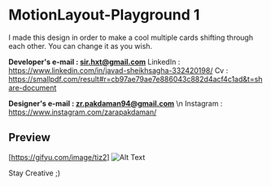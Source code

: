 # MotionLayout-Playground 1

I made this design in order to make a cool multiple cards shifting through each other. You can change it as you wish.


   **Developer's e-mail : sir.hxt@gmail.com** 
      LinkedIn : https://www.linkedin.com/in/javad-sheikhsagha-332420198/ 
      Cv : https://smallpdf.com/result#r=cb97ae79ae7e886043c882d4acf4c1ad&t=share-document
    
   **Designer's e-mail : zr.pakdaman94@gmail.com** \n
      Instagram : https://www.instagram.com/zarapakdaman/

## Preview
[https://gifyu.com/image/tiz2]
![Alt Text](https://github.com/JavadSheikhsagha/MotionLayout-Playground1/blob/main/20210422_143747.gif)


Stay Creative ;)
